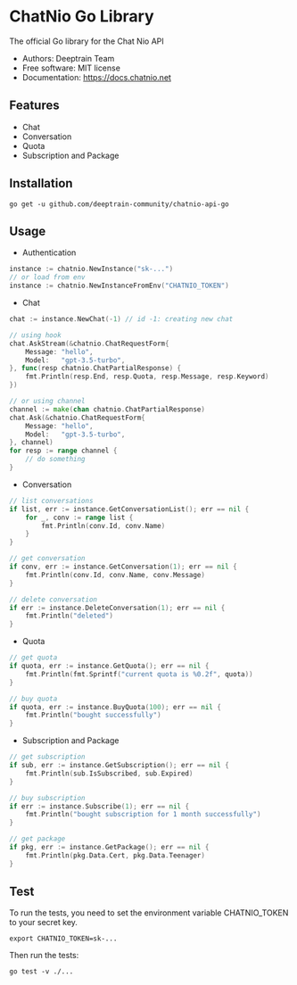 # ChatNio Go Library

The official Go library for the Chat Nio API

- Authors: Deeptrain Team
- Free software: MIT license 
- Documentation: https://docs.chatnio.net

## Features

- Chat 
- Conversation 
- Quota 
- Subscription and Package

## Installation

```shell
go get -u github.com/deeptrain-community/chatnio-api-go
```

## Usage

- Authentication
```go
instance := chatnio.NewInstance("sk-...")
// or load from env
instance := chatnio.NewInstanceFromEnv("CHATNIO_TOKEN")
```

- Chat
```go
chat := instance.NewChat(-1) // id -1: creating new chat

// using hook
chat.AskStream(&chatnio.ChatRequestForm{
	Message: "hello",
	Model:   "gpt-3.5-turbo",
}, func(resp chatnio.ChatPartialResponse) {
	fmt.Println(resp.End, resp.Quota, resp.Message, resp.Keyword)
})

// or using channel
channel := make(chan chatnio.ChatPartialResponse)
chat.Ask(&chatnio.ChatRequestForm{
    Message: "hello",
    Model:   "gpt-3.5-turbo",
}, channel)
for resp := range channel {
    // do something
}
```

- Conversation
```go
// list conversations
if list, err := instance.GetConversationList(); err == nil {
    for _, conv := range list {
        fmt.Println(conv.Id, conv.Name)
    }
}

// get conversation
if conv, err := instance.GetConversation(1); err == nil {
    fmt.Println(conv.Id, conv.Name, conv.Message)
}

// delete conversation
if err := instance.DeleteConversation(1); err == nil {
    fmt.Println("deleted")
}
```

- Quota
```go
// get quota
if quota, err := instance.GetQuota(); err == nil {
    fmt.Println(fmt.Sprintf("current quota is %0.2f", quota))
}

// buy quota
if quota, err := instance.BuyQuota(100); err == nil {
    fmt.Println("bought successfully")
}
```

- Subscription and Package
```go
// get subscription
if sub, err := instance.GetSubscription(); err == nil {
    fmt.Println(sub.IsSubscribed, sub.Expired)
}

// buy subscription
if err := instance.Subscribe(1); err == nil {
    fmt.Println("bought subscription for 1 month successfully")
}

// get package
if pkg, err := instance.GetPackage(); err == nil {
    fmt.Println(pkg.Data.Cert, pkg.Data.Teenager)
}
```


## Test
To run the tests, you need to set the environment variable CHATNIO_TOKEN to your secret key.

```shell
export CHATNIO_TOKEN=sk-...
```

Then run the tests:

```shell
go test -v ./...
```
